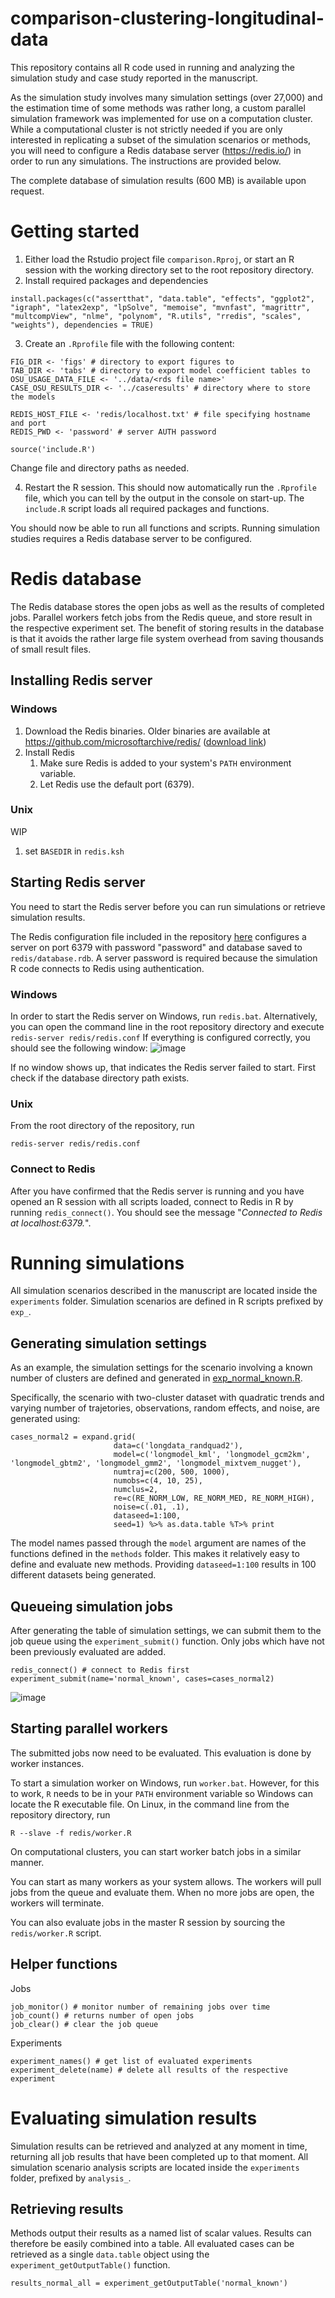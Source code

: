 # comparison-clustering-longitudinal-data
This repository contains all R code used in running and analyzing the simulation study and case study reported in the manuscript.

As the simulation study involves many simulation settings (over 27,000) and the estimation time of some methods was rather long, a custom parallel simulation framework was implemented for use on a computation cluster. While a computational cluster is not strictly needed if you are only interested in replicating a subset of the simulation scenarios or methods, you will need to configure a Redis database server (https://redis.io/) in order to run any simulations. The instructions are provided below.

The complete database of simulation results (600 MB) is available upon request.

# Getting started
1. Either load the Rstudio project file `comparison.Rproj`, or start an R session with the working directory set to the root repository directory.
2. Install required packages and dependencies
```
install.packages(c("assertthat", "data.table", "effects", "ggplot2", "igraph", "latex2exp", "lpSolve", "memoise", "mvnfast", "magrittr", "multcompView", "nlme", "polynom", "R.utils", "rredis", "scales", "weights"), dependencies = TRUE)
```
3. Create an `.Rprofile` file with the following content:
```
FIG_DIR <- 'figs' # directory to export figures to
TAB_DIR <- 'tabs' # directory to export model coefficient tables to
OSU_USAGE_DATA_FILE <- '../data/<rds file name>'
CASE_OSU_RESULTS_DIR <- '../caseresults' # directory where to store the models

REDIS_HOST_FILE <- 'redis/localhost.txt' # file specifying hostname and port
REDIS_PWD <- 'password' # server AUTH password

source('include.R')
```
Change file and directory paths as needed.

4. Restart the R session. This should now automatically run the `.Rprofile` file, which you can tell by the output in the console on start-up. The `include.R` script loads all required packages and functions.

You should now be able to run all functions and scripts. Running simulation studies requires a Redis database server to be configured.


# Redis database
The Redis database stores the open jobs as well as the results of completed jobs. Parallel workers fetch jobs from the Redis queue, and store result in the respective experiment set. The benefit of storing results in the database is that it avoids the rather large file system overhead from saving thousands of small result files.

## Installing Redis server
### Windows
1. Download the Redis binaries. Older binaries are available at https://github.com/microsoftarchive/redis/ ([download link](https://github.com/microsoftarchive/redis/releases/download/win-3.2.100/Redis-x64-3.2.100.msi))
2. Install Redis
    1. Make sure Redis is added to your system's `PATH` environment variable.
    2. Let Redis use the default port (6379).

### Unix
WIP
1. set `BASEDIR` in `redis.ksh`

## Starting Redis server
You need to start the Redis server before you can run simulations or retrieve simulation results.

The Redis configuration file included in the repository [here](https://github.com/philips-labs/comparison-clustering-longitudinal-data/blob/main/redis/redis.conf) configures a server on port 6379 with password "password" and database saved to `redis/database.rdb`. A server password is required because the simulation R code connects to Redis using authentication.

### Windows
In order to start the Redis server on Windows, run `redis.bat`. Alternatively, you can open the command line in the root repository directory and execute `redis-server redis/redis.conf`
If everything is configured correctly, you should see the following window:
![image](https://user-images.githubusercontent.com/8193083/133419959-81d09c0d-2d8d-4392-8d66-ef09d95d8fb4.png)

If no window shows up, that indicates the Redis server failed to start. First check if the database directory path exists.

### Unix
From the root directory of the repository, run
```
redis-server redis/redis.conf
```

### Connect to Redis
After you have confirmed that the Redis server is running and you have opened an R session with all scripts loaded, connect to Redis in R by running `redis_connect()`. You should see the message "_Connected to Redis at localhost:6379._".

# Running simulations
All simulation scenarios described in the manuscript are located inside the `experiments` folder. Simulation scenarios are defined in R scripts prefixed by `exp_`.

## Generating simulation settings
As an example, the simulation settings for the scenario involving a known number of clusters are defined and generated in [exp_normal_known.R](https://github.com/philips-labs/comparison-clustering-longitudinal-data/blob/main/experiments/exp_normal_known.R).

Specifically, the scenario with two-cluster dataset with quadratic trends and varying number of trajetories, observations, random effects, and noise, are generated using:
```
cases_normal2 = expand.grid(
                       data=c('longdata_randquad2'),
                       model=c('longmodel_kml', 'longmodel_gcm2km', 'longmodel_gbtm2', 'longmodel_gmm2', 'longmodel_mixtvem_nugget'),
                       numtraj=c(200, 500, 1000),
                       numobs=c(4, 10, 25),
                       numclus=2,
                       re=c(RE_NORM_LOW, RE_NORM_MED, RE_NORM_HIGH),
                       noise=c(.01, .1),
                       dataseed=1:100,
                       seed=1) %>% as.data.table %T>% print
```
The model names passed through the `model` argument are names of the functions defined in the `methods` folder. This makes it relatively easy to define and evaluate new methods.
Providing `dataseed=1:100` results in 100 different datasets being generated.

## Queueing simulation jobs
After generating the table of simulation settings, we can submit them to the job queue using the `experiment_submit()` function. Only jobs which have not been previously evaluated are added.
```
redis_connect() # connect to Redis first
experiment_submit(name='normal_known', cases=cases_normal2)
```

![image](https://user-images.githubusercontent.com/8193083/133441363-b30a6a9e-efa8-40f1-8b41-17151b8690a8.png)


## Starting parallel workers
The submitted jobs now need to be evaluated. This evaluation is done by worker instances.

To start a simulation worker on Windows, run `worker.bat`. 
However, for this to work, `R` needs to be in your `PATH` environment variable so Windows can locate the R executable file.
On Linux, in the command line from the repository directory, run
```
R --slave -f redis/worker.R
```
On computational clusters, you can start worker batch jobs in a similar manner.

You can start as many workers as your system allows. The workers will pull jobs from the queue and evaluate them. When no more jobs are open, the workers will terminate.

You can also evaluate jobs in the master R session by sourcing the `redis/worker.R` script.

## Helper functions
Jobs
```
job_monitor() # monitor number of remaining jobs over time
job_count() # returns number of open jobs
job_clear() # clear the job queue
```
Experiments
```
experiment_names() # get list of evaluated experiments
experiment_delete(name) # delete all results of the respective experiment
```

# Evaluating simulation results
Simulation results can be retrieved and analyzed at any moment in time, returning all job results that have been completed up to that moment. All simulation scenario analysis scripts are located inside the `experiments` folder, prefixed by `analysis_`.

## Retrieving results
Methods output their results as a named list of scalar values. Results can therefore be easily combined into a table. All evaluated cases can be retrieved as a single `data.table` object using the `experiment_getOutputTable()` function.
```
results_normal_all = experiment_getOutputTable('normal_known')
```
